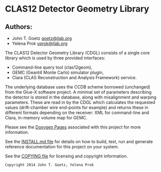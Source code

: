 # CLAS12 Detector Geometry Library

## Authors:

* John T. Goetz <goetz@jlab.org>
* Yelena Prok <yprok@jlab.org>

The CLAS12 Detector Geometry Library (CDGL) consists of a single core library which is used by three provided interfaces:

* Command-line query tool (clas12geom),
* GEMC (Geant4 Monte Carlo) simulator plugin,
* Clara (CLAS Reconstruction and Analysis Framework) service.

The underlying database uses the CCDB scheme borrowed (unchanged) from the Glue-X software project. A minimal set of parameters describing the detector is stored in the database, along with misalignment and warping parameters. These are read in by the CDGL which calculates the requested values (drift-chamber wire end-points for example) and returns these in different formats depending on the receiver: XML for command-line and Clara, in-memory volume map for GEMC.

Please see the [Doxygen Pages](http://jeffersonlab.github.io/clas12_geometry) associated with this project for more information.

See the [INSTALL.md file](INSTALL.md) for details on how to build, test, run and
generate reference documentation for this project on your system.

See the [COPYING file](COPYING) for licensing and copyright information.

```
Copyright 2014 John T. Goetz, Yelena Prok
```
